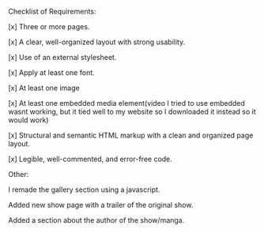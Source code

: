 Checklist of Requirements:

[x] Three or more pages.

[x] A clear, well-organized layout with strong usability.

[x] Use of an external stylesheet.

[x] Apply at least one font.

[x] At least one image 

[x] At least one embedded media element(video I tried to use embedded wasnt working, but it tied well to my website so I downloaded it instead so it would work)

[x] Structural and semantic HTML markup with a clean and organized page layout.

[x] Legible, well-commented, and error-free code.

Other:

I remade the gallery section using a javascript.

Added new show page with a trailer of the original show.

Added a section about the author of the show/manga.





